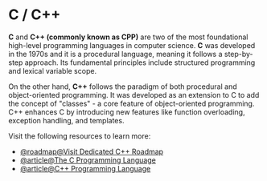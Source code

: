 # C / C++

**C** and **C++ (commonly known as CPP)** are two of the most foundational high-level programming languages in computer science. **C** was developed in the 1970s and it is a procedural language, meaning it follows a step-by-step approach. Its fundamental principles include structured programming and lexical variable scope.

On the other hand, **C++** follows the paradigm of both procedural and object-oriented programming. It was developed as an extension to C to add the concept of "classes" - a core feature of object-oriented programming. C++ enhances C by introducing new features like function overloading, exception handling, and templates.

Visit the following resources to learn more:

- [@roadmap@Visit Dedicated C++ Roadmap](https://roadmap.sh/cpp)
- [@article@The C Programming Language](https://www.iso.org/standard/74528.html)
- [@article@C++ Programming Language](https://en.wikipedia.org/wiki/C%2B%2B)
